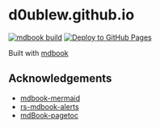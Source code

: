 # d0ublew.github.io

[![mdbook build](https://github.com/d0UBleW/d0ublew.github.io/actions/workflows/build.yml/badge.svg?event=push)](https://github.com/d0UBleW/d0ublew.github.io/actions/workflows/build.yml)
[![Deploy to GitHub Pages](https://github.com/d0UBleW/d0ublew.github.io/actions/workflows/pages.yml/badge.svg?event=workflow_run)](https://github.com/d0UBleW/d0ublew.github.io/actions/workflows/pages.yml)

Built with [mdbook](https://rust-lang.github.io/mdBook/index.html)

## Acknowledgements

- [mdbook-mermaid](https://github.com/badboy/mdbook-mermaid)
- [rs-mdbook-alerts](https://github.com/lambdalisue/rs-mdbook-alerts)
- [mdBook-pagetoc](https://github.com/JorelAli/mdBook-pagetoc)
